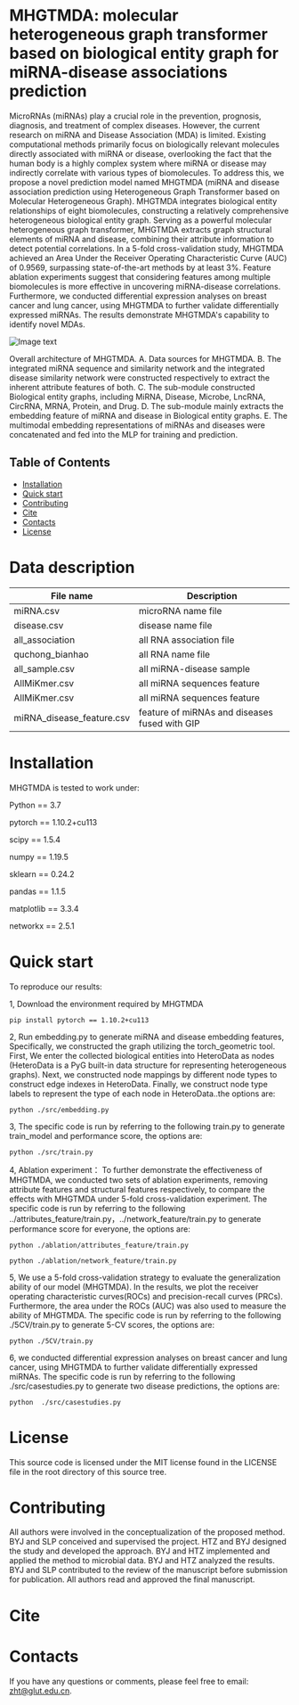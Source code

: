 # MHGTMDA: molecular heterogeneous graph transformer based on biological entity graph for miRNA-disease associations prediction
MicroRNAs (miRNAs) play a crucial role in the prevention, prognosis, diagnosis, and treatment of complex diseases. However, the current research on miRNA and Disease Association (MDA) is limited. Existing computational methods primarily focus on biologically relevant molecules directly associated with miRNA or disease, overlooking the fact that the human body is a highly complex system where miRNA or disease may indirectly correlate with various types of biomolecules. To address this, we propose a novel prediction model named MHGTMDA (miRNA and disease association prediction using Heterogeneous Graph Transformer based on Molecular Heterogeneous Graph). MHGTMDA integrates biological entity relationships of eight biomolecules, constructing a relatively comprehensive heterogeneous biological entity graph. Serving as a powerful molecular heterogeneous graph transformer, MHGTMDA extracts graph structural elements of miRNA and disease, combining their attribute information to detect potential correlations. In a 5-fold cross-validation study, MHGTMDA achieved an Area Under the Receiver Operating Characteristic Curve (AUC) of 0.9569, surpassing state-of-the-art methods by at least 3\%. Feature ablation experiments suggest that considering features among multiple biomolecules is more effective in uncovering miRNA-disease correlations. Furthermore, we conducted differential expression analyses on breast cancer and lung cancer, using MHGTMDA to further validate differentially expressed miRNAs. The results demonstrate MHGTMDA's capability to identify novel MDAs.

![Image text](https://github.com/zht-code/HGTMDA/blob/main/IMG/MHGTMDA.svg)

Overall architecture of MHGTMDA. A. Data sources for MHGTMDA. B. The integrated miRNA sequence and similarity network and the integrated disease similarity network were constructed respectively to extract the inherent attribute features of both. C. The sub-module constructed Biological entity graphs, including MiRNA, Disease, Microbe, LncRNA, CircRNA, MRNA, Protein, and Drug. D. The sub-module mainly extracts the embedding feature of miRNA and disease in Biological entity graphs. E. The multimodal embedding representations of miRNAs and diseases were concatenated and fed into the MLP for training and prediction.
## Table of Contents
- [Installation](#installation)
- [Quick start](#quick-start)
- [Contributing](#contributing)
- [Cite](#cite)
- [Contacts](#contacts)
- [License](#license)

# Data description

| File name  | Description |
| ------------- | ------------- |
| miRNA.csv    | microRNA name file  |
| disease.csv  | disease name file   |
| all_association  | all RNA association file   |
| quchong_bianhao  | all RNA name file   |
| all_sample.csv  | all miRNA-disease sample  |
| AllMiKmer.csv  | all miRNA sequences feature  |
| AllMiKmer.csv  | all miRNA sequences feature  |
| miRNA_disease_feature.csv | feature of miRNAs and diseases fused with GIP |


# Installation
MHGTMDA is tested to work under:

Python == 3.7

pytorch == 1.10.2+cu113

scipy == 1.5.4

numpy == 1.19.5

sklearn == 0.24.2

pandas == 1.1.5

matplotlib == 3.3.4

networkx == 2.5.1

# Quick start
To reproduce our results:

1, Download the environment required by MHGTMDA
```
pip install pytorch == 1.10.2+cu113
```
2, Run embedding.py to generate miRNA and disease embedding features, Specifically, we constructed the graph utilizing the torch_geometric tool. First, We enter the collected biological entities into HeteroData as nodes (HeteroData is a PyG built-in data structure for representing heterogeneous graphs). Next, we constructed node mappings by different node types to construct edge indexes in HeteroData. Finally, we construct node type labels to represent the type of each node in HeteroData..the options are:
```
python ./src/embedding.py
```
3, The specific code is run by referring to the following train.py to generate train_model and performance score, the options are:
```
python ./src/train.py

```
4, Ablation experiment： To further demonstrate the effectiveness of MHGTMDA, we conducted two sets of ablation experiments, removing attribute features and structural features respectively, to compare the effects with MHGTMDA under 5-fold cross-validation experiment. The specific code is run by referring to the following ../attributes_feature/train.py，../network_feature/train.py to generate performance score for everyone, the options are:
```
python ./ablation/attributes_feature/train.py

python ./ablation/network_feature/train.py
```
5, We use a 5-fold cross-validation strategy to evaluate the generalization ability of our model (MHGTMDA). In the results, we plot the receiver operating characteristic curves(ROCs) and precision-recall curves (PRCs). Furthermore, the area under the ROCs (AUC) was also used to measure the ability of MHGTMDA. The specific code is run by referring to the following ./5CV/train.py to generate 5-CV scores, the options are:
```
python ./5CV/train.py
```
6, we conducted differential expression analyses on breast cancer and lung cancer, using MHGTMDA to further validate differentially expressed miRNAs. The specific code is run by referring to the following ./src/casestudies.py to generate two disease predictions, the options are:
```
python  ./src/casestudies.py
```
# License
This source code is licensed under the MIT license found in the LICENSE file in the root directory of this source tree.



# Contributing

All authors were involved in the conceptualization of the proposed method. BYJ and SLP conceived and supervised the project. HTZ and BYJ designed the study and developed the approach. BYJ and HTZ implemented and applied the method to microbial data. BYJ and HTZ analyzed the results. BYJ and SLP contributed to the review of the manuscript before submission for publication. All authors read and approved the final manuscript.

# Cite



# Contacts
If you have any questions or comments, please feel free to email: zht@glut.edu.cn.

